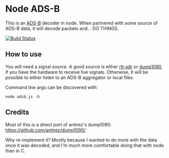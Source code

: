 # Node ADS-B

This is an [ADS-B](http://en.wikipedia.org/wiki/Automatic_dependent_surveillance-broadcast) decoder in node. When partnered with some source of ADS-B data, it will decode packets and... DO THINGS.

[![Build Status](https://travis-ci.org/grantmd/node-adsb.png)](https://travis-ci.org/grantmd/node-adsb)

## How to use

You will need a signal source. A good source is either [rtl-sdr](http://sdr.osmocom.org/trac/wiki/rtl-sdr) or [dump1090](https://github.com/antirez/dump1090/), if you have the hardware to receive live signals. Otherwise, it will be possible to either listen to an ADS-B aggregator or local files.

Command line args can be discovered with:

    node adsb.js -h

## Credits

Most of this is a direct port of antirez's dump1090: https://github.com/antirez/dump1090/

Why re-implement it? Mostly because I wanted to do more with the data once it was decoded, and I'm much more comfortable doing that with node than in C.